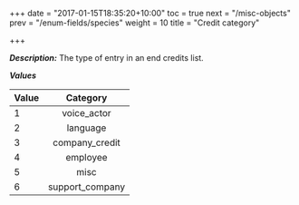 +++
date = "2017-01-15T18:35:20+10:00"
toc = true
next = "/misc-objects"
prev = "/enum-fields/species"
weight = 10
title = "Credit category"

+++

***Description:*** The type of entry in an end credits list.

***Values***

| Value | Category |
| ----- |:----:|
| 1 | voice_actor|
| 2 | language |
| 3 | company_credit |
| 4 | employee |
| 5 | misc |
| 6 | support_company |

